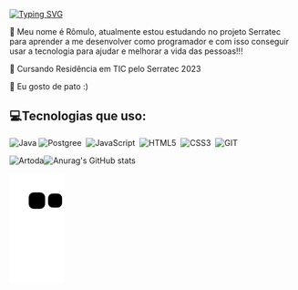 [![Typing SVG](https://readme-typing-svg.herokuapp.com/?color=FFC0CB&size=35&center=true&vCenter=true&width=1000&lines=Olá+bem-vindo(a)+a+minha+casa🤙;Hello+welcome+to+my+home🤙;Ciao+benvenuto+al+mi+casa🤙;+:%29)](https://git.io/typing-svg)

🤡 Meu nome é Rômulo, atualmente estou estudando no projeto Serratec para aprender a me desenvolver como programador e com isso conseguir usar a tecnologia para ajudar e melhorar a vida das pessoas!!!

📖 Cursando Residência em TIC pelo Serratec 2023

🦆 Eu gosto de pato :)

 ## 💻Tecnologias que uso:

![Java](https://img.shields.io/badge/Java-0D1117?style=for-the-badge&logo=openjdk&logoColor=white)
![Postgree](https://img.shields.io/badge/-PostgreSQL-0D1117?style=for-the-badge&logo=postgresql&labelColor=0D1117)&nbsp;
![JavaScript](https://img.shields.io/badge/-JavaScript-0D1117?style=for-the-badge&logo=javascript&labelColor=0D1117)&nbsp;
![HTML5](https://img.shields.io/badge/-HTML-0D1117?style=for-the-badge&logo=html5&labelColor=0D1117)&nbsp;
![CSS3](https://img.shields.io/badge/-CSS-0D1117?style=for-the-badge&logo=CSS3&logoColor=1572B6&labelColor=0D1117)&nbsp;
![GIT](https://img.shields.io/badge/Git-0D1117?style=for-the-badge&logo=git&logoColor=E34F26)
          
<p><img align="left" src="https://github-readme-stats.vercel.app/api/top-langs?username=Artoda&show_icons=true&locale=pt-br&layout=compact&theme=radical" alt="Artoda" /></p>

![Anurag's GitHub stats](https://github-readme-stats.vercel.app/api?username=Artoda&show_icons=true&theme=radical)

![snake gif](https://github.com/Artoda/Artoda/blob/output/github-contribution-grid-snake.svg) 

